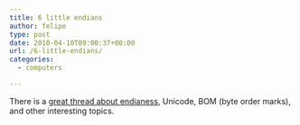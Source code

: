 ```yaml
---
title: 6 little endians
author: felipe
type: post
date: 2010-04-10T09:00:37+00:00
url: /6-little-endians/
categories:
  - computers

---
```

There is a [great thread about endianess][1], Unicode, BOM (byte order marks), and other interesting topics.

 [1]: http://betterexplained.com/articles/understanding-big-and-little-endian-byte-order/ "Better Explained"